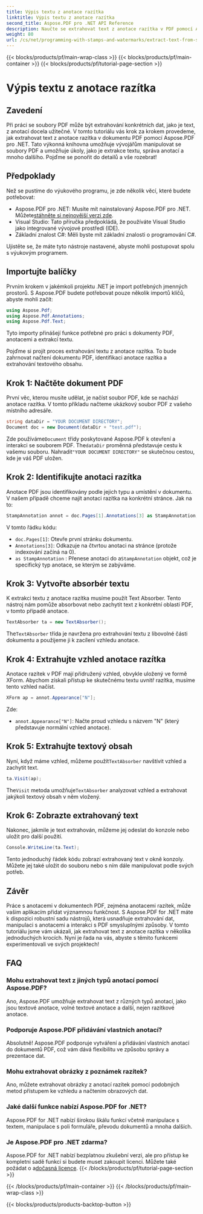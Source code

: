 ```yaml
---
title: Výpis textu z anotace razítka
linktitle: Výpis textu z anotace razítka
second_title: Aspose.PDF pro .NET API Reference
description: Naučte se extrahovat text z anotace razítka v PDF pomocí Aspose.PDF for .NET pomocí tohoto podrobného návodu, doplněného podrobným příkladem kódu.
weight: 80
url: /cs/net/programming-with-stamps-and-watermarks/extract-text-from-stamp-annotation/
---
```


{{< blocks/products/pf/main-wrap-class >}}
{{< blocks/products/pf/main-container >}}
{{< blocks/products/pf/tutorial-page-section >}}

# Výpis textu z anotace razítka

## Zavedení

Při práci se soubory PDF může být extrahování konkrétních dat, jako je text, z anotací docela užitečné. V tomto tutoriálu vás krok za krokem provedeme, jak extrahovat text z anotace razítka v dokumentu PDF pomocí Aspose.PDF pro .NET. Tato výkonná knihovna umožňuje vývojářům manipulovat se soubory PDF a umožňuje úkoly, jako je extrakce textu, správa anotací a mnoho dalšího. Pojďme se ponořit do detailů a vše rozebrat!

## Předpoklady

Než se pustíme do výukového programu, je zde několik věcí, které budete potřebovat:

-  Aspose.PDF pro .NET: Musíte mít nainstalovaný Aspose.PDF pro .NET. Můžete[stáhněte si nejnovější verzi zde](https://releases.aspose.com/pdf/net/).
- Visual Studio: Tato příručka předpokládá, že používáte Visual Studio jako integrované vývojové prostředí (IDE).
- Základní znalost C#: Měli byste mít základní znalosti o programování C#.

Ujistěte se, že máte tyto nástroje nastavené, abyste mohli postupovat spolu s výukovým programem.

## Importujte balíčky

Prvním krokem v jakémkoli projektu .NET je import potřebných jmenných prostorů. S Aspose.PDF budete potřebovat pouze několik importů klíčů, abyste mohli začít:

```csharp
using Aspose.Pdf;
using Aspose.Pdf.Annotations;
using Aspose.Pdf.Text;
```

Tyto importy přinášejí funkce potřebné pro práci s dokumenty PDF, anotacemi a extrakcí textu.

Pojďme si projít proces extrahování textu z anotace razítka. To bude zahrnovat načtení dokumentu PDF, identifikaci anotace razítka a extrahování textového obsahu.

## Krok 1: Načtěte dokument PDF

První věc, kterou musíte udělat, je načíst soubor PDF, kde se nachází anotace razítka. V tomto příkladu načteme ukázkový soubor PDF z vašeho místního adresáře.

```csharp
string dataDir = "YOUR DOCUMENT DIRECTORY";
Document doc = new Document(dataDir + "test.pdf");
```

 Zde používáme`Document` třídy poskytované Aspose.PDF k otevření a interakci se souborem PDF. The`dataDir` proměnná představuje cestu k vašemu souboru. Nahradit`"YOUR DOCUMENT DIRECTORY"` se skutečnou cestou, kde je váš PDF uložen.

## Krok 2: Identifikujte anotaci razítka

Anotace PDF jsou identifikovány podle jejich typu a umístění v dokumentu. V našem případě chceme najít anotaci razítka na konkrétní stránce. Jak na to:

```csharp
StampAnnotation annot = doc.Pages[1].Annotations[3] as StampAnnotation;
```

V tomto řádku kódu:
- `doc.Pages[1]`: Otevře první stránku dokumentu.
- `Annotations[3]`: Odkazuje na čtvrtou anotaci na stránce (protože indexování začíná na 0).
- `as StampAnnotation` : Přenese anotaci do a`StampAnnotation` objekt, což je specifický typ anotace, se kterým se zabýváme.

## Krok 3: Vytvořte absorbér textu

K extrakci textu z anotace razítka musíme použít Text Absorber. Tento nástroj nám pomůže absorbovat nebo zachytit text z konkrétní oblasti PDF, v tomto případě anotace.

```csharp
TextAbsorber ta = new TextAbsorber();
```

 The`TextAbsorber` třída je navržena pro extrahování textu z libovolné části dokumentu a použijeme ji k zacílení vzhledu anotace.

## Krok 4: Extrahujte vzhled anotace razítka

Anotace razítek v PDF mají přidružený vzhled, obvykle uložený ve formě XForm. Abychom získali přístup ke skutečnému textu uvnitř razítka, musíme tento vzhled načíst.

```csharp
XForm ap = annot.Appearance["N"];
```

Zde:
- `annot.Appearance["N"]`: Načte proud vzhledu s názvem "N" (který představuje normální vzhled anotace).

## Krok 5: Extrahujte textový obsah

 Nyní, když máme vzhled, můžeme použít`TextAbsorber` navštívit vzhled a zachytit text.

```csharp
ta.Visit(ap);
```

 The`Visit` metoda umožňuje`TextAbsorber` analyzovat vzhled a extrahovat jakýkoli textový obsah v něm vložený.

## Krok 6: Zobrazte extrahovaný text

Nakonec, jakmile je text extrahován, můžeme jej odeslat do konzole nebo uložit pro další použití.

```csharp
Console.WriteLine(ta.Text);
```

Tento jednoduchý řádek kódu zobrazí extrahovaný text v okně konzoly. Můžete jej také uložit do souboru nebo s ním dále manipulovat podle svých potřeb.

## Závěr

Práce s anotacemi v dokumentech PDF, zejména anotacemi razítek, může vašim aplikacím přidat významnou funkčnost. S Aspose.PDF for .NET máte k dispozici robustní sadu nástrojů, která usnadňuje extrahování dat, manipulaci s anotacemi a interakci s PDF smysluplnými způsoby. V tomto tutoriálu jsme vám ukázali, jak extrahovat text z anotace razítka v několika jednoduchých krocích. Nyní je řada na vás, abyste s těmito funkcemi experimentovali ve svých projektech!

## FAQ

### Mohu extrahovat text z jiných typů anotací pomocí Aspose.PDF?  
Ano, Aspose.PDF umožňuje extrahovat text z různých typů anotací, jako jsou textové anotace, volné textové anotace a další, nejen razítkové anotace.

### Podporuje Aspose.PDF přidávání vlastních anotací?  
Absolutně! Aspose.PDF podporuje vytváření a přidávání vlastních anotací do dokumentů PDF, což vám dává flexibilitu ve způsobu správy a prezentace dat.

### Mohu extrahovat obrázky z poznámek razítek?  
Ano, můžete extrahovat obrázky z anotací razítek pomocí podobných metod přístupem ke vzhledu a načtením obrazových dat.

### Jaké další funkce nabízí Aspose.PDF for .NET?  
Aspose.PDF for .NET nabízí širokou škálu funkcí včetně manipulace s textem, manipulace s poli formuláře, převodu dokumentů a mnoha dalších.

### Je Aspose.PDF pro .NET zdarma?  
 Aspose.PDF for .NET nabízí bezplatnou zkušební verzi, ale pro přístup ke kompletní sadě funkcí si budete muset zakoupit licenci. Můžete také požádat o a[dočasná licence](https://purchase.aspose.com/temporary-license/).
{{< /blocks/products/pf/tutorial-page-section >}}

{{< /blocks/products/pf/main-container >}}
{{< /blocks/products/pf/main-wrap-class >}}

{{< blocks/products/products-backtop-button >}}
